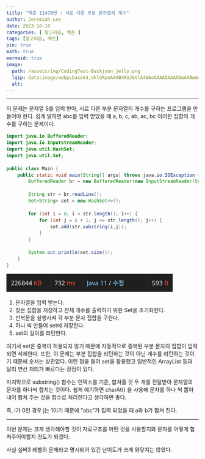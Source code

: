 ```yaml
---
title: "백준 11478번 : 서로 다른 부분 문자열의 개수"
author: Jeremiah Lee
date: 2023-10-18
categories: [ 알고리즘, 백준 ]
tags: [알고리즘, 백준]
pin: true
math: true
mermaid: true
image: 
  path: /assets/img/CodingTest-Backjoon_jelly.png
  lqip: data:image/webp;base64,UklGRpoAAABXRUJQVlA4WAoAAAAQAAAADwAABwAAQUxQSDIAAAARL0AmbZurmr57yyIiqE8oiG0bejIYEQTgqiDA9vqnsUSI6H+oAERp2HZ65qP/VIAWAFZQOCBCAAAA8AEAnQEqEAAIAAVAfCWkAALp8sF8rgRgAP7o9FDvMCkMde9PK7euH5M1m6VWoDXf2FkP3BqV0ZYbO6NA/VFIAAAA
  alt: 
---
```

***

이 문제는 문자열 S를 입력 받아, 서로 다른 부분 문자열의 개수를 구하는 프로그램을 만들어야 한다.
쉽게 말하면 abc를 입력 받았을 때
a, b, c, ab, ac, bc 이러한 집합의 개수를 구하는 문제이다.

```java
import java.io.BufferedReader;
import java.io.InputStreamReader;
import java.util.HashSet;
import java.util.Set;

public class Main {
    public static void main(String[] args) throws java.io.IOException {
        BufferedReader br = new BufferedReader(new InputStreamReader(System.in));

        String str = br.readLine();
        Set<String> set = new HashSet<>();

        for (int i = 0; i < str.length(); i++) {
            for (int j = i + 1; j <= str.length(); j++) {
                set.add(str.substring(i,j));
            }
        }

        System.out.println(set.size());
    }
}
```
![](/assets/img/CT_BJ_LOG/BJ_11478.png)

1. 문자열을 입력 받는다.
2. 찾은 집합을 저장하고 전체 개수를 출력하기 위한 Set을 초기화한다.
3. 반복문을 실행시켜 각 부분 문자 집합을 구한다.
4. 하나 씩 만들어 set에 저장한다.
5. set의 길이를 리턴한다.

여기서 set은 중복이 허용되지 않기 때문에 자동적으로 중복된 부분 문자의 집합이 입력되면 삭제한다.
또한, 이 문제는 부분 집합을 리턴하는 것이 아닌 개수를 리턴하는 것이기 때문에 순서는 상관없다.
이런 점을 들어 set을 활용했고 일반적인 ArrayList 등과 달리 연산 처리가 빠르다는 장점이 있다.

마지막으로 substring() 함수는 인덱스를 기준, 합쳐줄 것 두 개를 전달받아 문자열의 문자를 하나씩 합치는 것이다.
쉽게 얘기하면 charAt() 을 사용해 문자를 하나 씩 뽑아 내어 합쳐 주는 것을 함수로 처리한다고 생각하면 좋다.

즉, i가 0인 경우 j는 1이기 때문에 "abc"가 입력 되었을 때 a와 b가 합쳐 진다.

***

이번 문제는 크게 생각해야할 것이 자료구조를 어떤 것을 사용할지와
문자를 어떻게 합쳐주어야할지 정도가 되겠다.

사실 실버3 레벨의 문제라고 명시되어 있긴 난이도가 크게 와닿지는 않았다.
